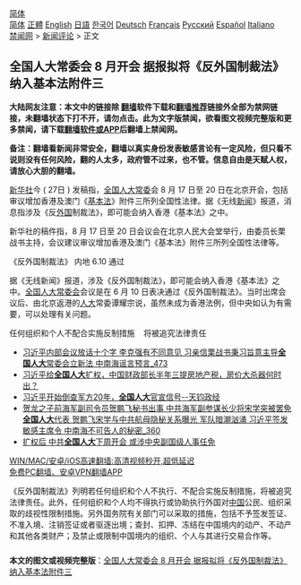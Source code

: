  <!-- 面包屑导航 --> <div class="breadcrumb"><!-- GTranslate: https://gtranslate.io/ -->  <div class="switcher notranslate">  <div class="selected">  <a href="#" onclick="return false;"> 简体</a>  </div>  <div class="option">  <a href="https://www.bannedbook.org" onclick="doGTranslate('zh-CN|zh-CN');jQuery('div.switcher div.selected a').html(jQuery(this).html());return false;" title="简体中文" class="nturl selected"> 简体</a>  <a href="https://www.bannedbook.org/zh-tw/" onclick="doGTranslate('zh-CN|zh-TW');jQuery('div.switcher div.selected a').html(jQuery(this).html());return false;" title="繁體中文" class="nturl"> 正體</a>  <a href="https://www.bannedbook.org/en/" onclick="doGTranslate('zh-CN|en');jQuery('div.switcher div.selected a').html(jQuery(this).html());return false;" title="English" class="nturl"> English</a>  <a href="https://www.bannedbook.org/ja/" onclick="doGTranslate('zh-CN|ja');jQuery('div.switcher div.selected a').html(jQuery(this).html());return false;" title="日本語" class="nturl"> 日語</a>  <a href="https://www.bannedbook.org/ko/" onclick="doGTranslate('zh-CN|ko');jQuery('div.switcher div.selected a').html(jQuery(this).html());return false;" title="한국어" class="nturl"> 한국어</a>  <a href="https://www.bannedbook.org/de/" onclick="doGTranslate('zh-CN|de');jQuery('div.switcher div.selected a').html(jQuery(this).html());return false;" title="Deutsch" class="nturl"> Deutsch</a>  <a href="https://www.bannedbook.org/fr/" onclick="doGTranslate('zh-CN|fr');jQuery('div.switcher div.selected a').html(jQuery(this).html());return false;" title="Français" class="nturl"> Français</a>  <a href="https://www.bannedbook.org/ru/" onclick="doGTranslate('zh-CN|ru');jQuery('div.switcher div.selected a').html(jQuery(this).html());return false;" title="Русский" class="nturl"> Русский</a>  <a href="https://www.bannedbook.org/es/" onclick="doGTranslate('zh-CN|es');jQuery('div.switcher div.selected a').html(jQuery(this).html());return false;" title="Español" class="nturl"> Español</a>  <a href="https://www.bannedbook.org/it/" onclick="doGTranslate('zh-CN|it');jQuery('div.switcher div.selected a').html(jQuery(this).html());return false;" title="Italiano" class="nturl"> Italiano</a>  </div>  </div>      <div class='breadcrumb-sub'><!-- Breadcrumb NavXT 6.3.0 --> <a href="https://www.bannedbook.org/" class="home">禁闻网</a> &gt; <a href="https://www.bannedbook.org/bnews/comments/" class="category">新闻评论</a> &gt; 正文</div></div><h2>全国人大常委会 8 月开会 据报拟将《反外国制裁法》纳入基本法附件三</h2> <p class="notice"><b>大陆网友注意：本文中的链接除 <a href="https://github.com/bannedbook/fanqiang" >翻墙</a>软件下载和<a href="https://github.com/killgcd/justmysocks/blob/master/README.md">翻墙推荐</a>链接外全部为禁网链接，未翻墙状态下打不开，请勿点击。此为文字版禁闻，欲看图文视频完整版和更多禁闻，请下载<a href="https://github.com/bannedbook/fanqiang">翻墙软件或APP</a>后翻墙上禁闻网。</p><p>备注：翻墙看新闻非常安全，翻墙以真实身份发表敏感言论有一定风险，但只看不说则没有任何风险，翻的人太多，政府管不过来，也不管。信息自由是天赋人权，请放心大胆的翻墙。</b></p>  <div class="entry">  <p><a href="https://www.bannedbook.org/bnews/tag/%e6%96%b0%e5%8d%8e%e7%a4%be/" class="st_tag internal_tag" rel="tag" title="标签 新华社 下的日志">新华社</a>今 ( 27日 ) 发稿指，<a href="https://www.bannedbook.org/bnews/tag/%E5%85%A8%E5%9B%BD%E4%BA%BA%E5%A4%A7/" class="st_tag internal_tag" rel="tag" title="标签 全国人大 下的日志">全国人大</a><a href="https://www.bannedbook.org/bnews/tag/%e5%b8%b8%e5%a7%94/" class="st_tag internal_tag" rel="tag" title="标签 常委 下的日志">常委</a>会 8 月 17 日至 20 日在北京开会，包括审议增加香港及澳门《<a href="https://www.bannedbook.org/bnews/tag/%e5%9f%ba%e6%9c%ac%e6%b3%95/" class="st_tag internal_tag" rel="tag" title="标签 基本法 下的日志">基本法</a>》附件三所列全国性法律。据《无线<span class='wp_keywordlink_affiliate'><a href="https://www.bannedbook.org/" title="新闻">新闻</a></span>》报道，消息指涉及《反<a href="https://www.bannedbook.org/bnews/tag/%e5%a4%96%e5%9b%bd/" class="st_tag internal_tag" rel="tag" title="标签 外国 下的日志">外国</a>制裁法》，即可能会纳入香港《基本法》之中。</p> <p>新华社的稿件指，8 月 17 日至 20 日会议会在北京人民大会堂举行，由委员长栗战书主持，会议建议审议增加香港及澳门《基本法》附件三所列全国性法律等。</p>  <p>《反外国制裁法》 内地 6.10 通过</p> <p>据《无线新闻》报道，涉及《反外国制裁法》，即可能会纳入香港《基本法》之中。<a href="https://www.bannedbook.org/bnews/tag/%e5%85%a8%e5%9b%bd%e4%ba%ba%e5%a4%a7%e5%b8%b8%e5%a7%94%e4%bc%9a/" class="st_tag internal_tag" rel="tag" title="标签 全国人大常委会 下的日志">全国人大常委会</a>会议是在 6 月 10 日表决通过《反外国制裁法》。当时出席会议后、由北京返港的<a href="https://www.bannedbook.org/bnews/tag/%E4%BA%BA%E5%A4%A7/" class="st_tag internal_tag" rel="tag" title="标签 人大 下的日志">人大</a>常委谭耀宗说，虽然未成为香港法例，但中央如认为有需要，可以处理有关问题。</p>  <p>任何组织和个人不配合实施反制措施    将被追究法律责任</p> <ul class='op-related-articles' title='相关阅读'> <li><a href='https://www.bannedbook.org/bnews/comments/20210615/1566956.html' target='_blank'>习近平内部会议放话十个字 李克强有不同意见 习亲信栗战书秉习旨意主导<b>全国人大</b>常委会立新法 中南海谣言预言_473</a></li> <li><a href='https://www.bannedbook.org/bnews/bannedvideo/20210507/1541561.html' target='_blank'>习近平给<b>全国人大</b>扩权，中国财政部长半年三提房地产税，房价大杀器何时出？</a></li> <li><a href='https://www.bannedbook.org/bnews/bannedvideo/20210504/1539441.html' target='_blank'>习近平开始倒查军方20年，<b>全国人大</b>官宣信号--天钧政经</a></li> <li><a href='https://www.bannedbook.org/bnews/comments/20210430/1536896.html' target='_blank'>贺龙之子前海军副司令员贺鹏飞秘书出事 中共海军副参谋长少将宋学突被罢免<b>全国人大</b>代表 贺鹏飞宋学与中共航母隐秘关系曝光 军队暗潮汹涌 习近平签发敏感主席令 中南海不可告人的秘密_360</a></li> <li><a href='https://www.bannedbook.org/bnews/comments/20210421/1530645.html' target='_blank'>扩权后 中共<b>全国人大</b>下周开会 或涉中央副国级人事任免</a></li> </ul> <p class="texttj"> <a href="https://github.com/bannedbook/fanqiang/wiki/V2ray%E6%9C%BA%E5%9C%BA" target="_blank">WIN/MAC/安卓/iOS高速翻墙:高清视频秒开,超低延迟</a><br/> <a href="https://github.com/bannedbook/fanqiang/wiki/%E7%A6%81%E9%97%BB%E7%BD%91%E5%AE%89%E5%8D%93%E7%BF%BB%E5%A2%99%E6%96%B0%E9%97%BBAPP" target="_blank">免费PC翻墙、安卓VPN翻墙APP</a></p> <p>《反外国制裁法》列明若任何组织和个人不执行、不配合实施反制措施，将被追究法律责任。此外，任何组织和个人均不得执行或协助执行外国对<span class='wp_keywordlink_affiliate'><a href="https://www.bannedbook.org/" title="中国" target="_blank">中国</a></span>公民、组织采取的歧视性限制措施。另外国务院有关部门可以采取的措施，包括不予签发签证、不准入境、注销签证或者驱逐出境；查封、扣押、冻结在中国境内的动产、不动产和其他各类财产；及禁止或限制中国境内的组织、个人与其进行交易合作等。</p><a name='sharetosocial'></a>  <div style="margin-bottom:5px;padding-bottom:5px;clear:both"> <div id="archive-pix-1" class="banner-ads"> <!-- AuctionX Display platform tag START --> <div id="26318x728x90x621x_ADSLOT2" clicktrack="%%CLICK_URL_ESC%%"></div> <!-- AuctionX Display platform tag END --> </div> <div id="archive-pix-2" class="banner-ads"> <!-- AuctionX Display platform tag START --> <div id="26315x300x250x621x_ADSLOT2" clicktrack="%%CLICK_URL_ESC%%"></div> <!-- AuctionX Display platform tag END --> </div> </div>  <div id="archive-pix-1" class="banner-ads"> <!-- AuctionX Display platform tag START --> <div id="26318x728x90x621x_ADSLOT3" clicktrack="%%CLICK_URL_ESC%%"></div> <!-- AuctionX Display platform tag END --> </div> <div><b>本文的图文或视频完整版</b>：<a href='https://www.bannedbook.org/bnews/comments/20210727/1595255.html'>全国人大常委会 8 月开会 据报拟将《反外国制裁法》纳入基本法附件三</a></div>  </div><!--END ENTRY--> 